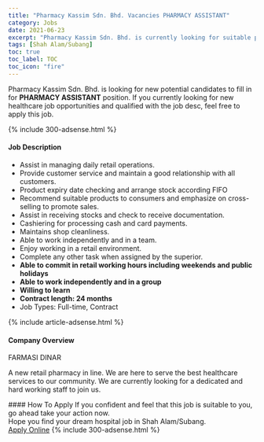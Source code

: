 ```yaml
---
title: "Pharmacy Kassim Sdn. Bhd. Vacancies PHARMACY ASSISTANT" 
category: Jobs 
date: 2021-06-23 
excerpt: "Pharmacy Kassim Sdn. Bhd. is currently looking for suitable person to fill in the PHARMACY ASSISTANT which positioned at Shah Alam/Subang" 
tags: [Shah Alam/Subang] 
toc: true 
toc_label: TOC 
toc_icon: "fire" 
--- 
```


<p>Pharmacy Kassim Sdn. Bhd. is looking for new potential candidates to fill in for <b>PHARMACY ASSISTANT</b> position. If you currently looking for new healthcare job opportunities and qualified with the job desc, feel free to apply this job.
</p>{% include 300-adsense.html %} 
<div><div><h4>Job Description</h4></div><div><div><span><div><ul><li>Assist in managing daily retail operations.</li><li>Provide customer service and maintain a good relationship with all customers.</li><li>Product expiry date checking and arrange stock according FIFO</li><li>Recommend suitable products to consumers and emphasize on cross-selling to promote sales.</li><li>Assist in receiving stocks and check to receive documentation.</li><li>Cashiering for processing cash and card payments.</li><li>Maintains shop cleanliness.</li><li>Able to work independently and in a team.</li><li>Enjoy working in a retail environment.</li><li>Complete any other task when assigned by the superior.</li><li><strong>Able to commit in retail working hours including weekends and public holidays</strong></li><li><strong>Able to work independently and in a group</strong></li><li><strong>Willing to learn</strong></li><li><strong>Contract length: 24 months</strong></li><li>Job Types: Full-time, Contract</li></ul></div></span></div></div></div> 
{% include article-adsense.html %} 
<div><div><h4>Company Overview</h4></div><div><div><span><div><p>FARMASI DINAR</p><p>A new retail pharmacy in line. We are here to serve the best healthcare services to our community. We are currently looking for a dedicated and hard working staff to join us. </p></div></span></div></div></div> 
#### How To Apply 
If you confident and feel that this job is suitable to you, go ahead take your action now. <br/> 
Hope you find your dream hospital job in Shah Alam/Subang. <br/> 
<a href="https://www.jobstreet.com.my/en/job/pharmacy-assistant-4597249?jobId=jobstreet-my-job-4597249" class="btn btn--warning" target="_blank" rel="nofollow noopenner">Apply Online</a> 
{% include 300-adsense.html %} 